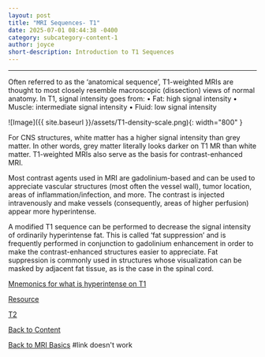 ```yaml
---
layout: post
title: "MRI Sequences- T1"
date: 2025-07-01 08:44:38 -0400
category: subcategory-content-1
author: joyce
short-description: Introduction to T1 Sequences
---
```


-----

Often referred to as the ‘anatomical sequence’, T1-weighted MRIs are thought to most closely resemble macroscopic (dissection) views of normal anatomy. 
In T1, signal intensity goes from:
    • Fat: high signal intensity
    • Muscle: intermediate signal intensity
    • Fluid: low signal intensity



![Image]({{ site.baseurl }}/assets/T1-density-scale.png){: width="800" }

For CNS structures, white matter has a higher signal intensity than grey matter. In other words, grey matter literally looks darker on T1 MR than white matter.
T1-weighted MRIs also serve as the basis for contrast-enhanced MRI.


Most contrast agents used in MRI are gadolinium-based and can be used to appreciate vascular structures (most often the vessel wall), tumor location, areas of inflammation/infection, and more. The contrast is injected intravenously and make vessels (consequently, areas of higher perfusion) appear more hyperintense.


A modified T1 sequence can be performed to decrease the signal intensity of ordinarily hyperintense fat. This is called ‘fat suppression’ and is frequently performed in conjunction to gadolinium enhancement in order to make the contrast-enhanced structures easier to appreciate. Fat suppression is commonly used in structures whose visualization can be masked by adjacent fat tissue, as is the case in the spinal cord. 

<a href="https://radiopaedia.org/articles/hyperintense-on-t1-weighted-images-mnemonic-1?lang=us">Mnemonics for what is hyperintense on T1</a>


<a href="https://radiopaedia.org/articles/t1-weighted-image?lang=us">Resource</a>



<a href="{{ site.baseurl }}/subcategory-content-1/2024-11-05-mri-basics-post-2">T2</a>



<a href="{{ site.baseurl }}/content">Back to Content</a>


<a href="{{ site.baseurl }}/subcategory-content-1">Back to MRI Basics</a> #link doesn't work




<!-- need to double enter to start new lines -->
<!-- need to use the site baseurl in the curly brackets to make internal links work seamlessly -->
